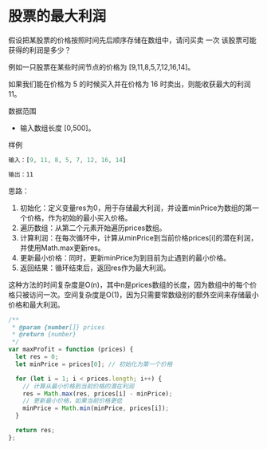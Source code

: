 # 股票的最大利润

假设把某股票的价格按照时间先后顺序存储在数组中，请问买卖 一次 该股票可能获得的利润是多少？

例如一只股票在某些时间节点的价格为 [9,11,8,5,7,12,16,14]。

如果我们能在价格为 5 的时候买入并在价格为 16 时卖出，则能收获最大的利润 11。

数据范围

- 输入数组长度 [0,500]。

样例

```js
输入：[9, 11, 8, 5, 7, 12, 16, 14]

输出：11
```

思路：

1. 初始化：定义变量res为0，用于存储最大利润，并设置minPrice为数组的第一个价格，作为初始的最小买入价格。
2. 遍历数组：从第二个元素开始遍历prices数组。
3. 计算利润：在每次循环中，计算从minPrice到当前价格prices[i]的潜在利润，并使用Math.max更新res。
4. 更新最小价格：同时，更新minPrice为到目前为止遇到的最小价格。
5. 返回结果：循环结束后，返回res作为最大利润。

这种方法的时间复杂度是O(n)，其中n是prices数组的长度，因为数组中的每个价格只被访问一次。空间复杂度是O(1)，因为只需要常数级别的额外空间来存储最小价格和最大利润。

```ts
/**
 * @param {number[]} prices
 * @return {number}
 */
var maxProfit = function (prices) {
  let res = 0;
  let minPrice = prices[0]; // 初始化为第一个价格

  for (let i = 1; i < prices.length; i++) {
    // 计算从最小价格到当前价格的潜在利润
    res = Math.max(res, prices[i] - minPrice);
    // 更新最小价格，如果当前价格更低
    minPrice = Math.min(minPrice, prices[i]);
  }

  return res;
};
```
